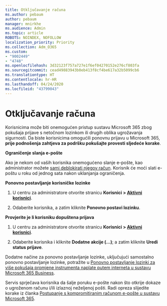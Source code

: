```yaml
---
title: Otključavanje računa
ms.author: pebaum
author: pebaum
manager: mnirkhe
ms.audience: Admin
ms.topic: article
ROBOTS: NOINDEX, NOFOLLOW
localization_priority: Priority
ms.collection: Adm_O365
ms.custom:
- "9002449"
- "4748"
ms.openlocfilehash: 3d32123f757a727e1f6ef04270152e276cf803fa
ms.sourcegitcommit: cead49883943b0eb413f8cf4be617a32b5099cb6
ms.translationtype: HT
ms.contentlocale: hr-HR
ms.lasthandoff: 04/24/2020
ms.locfileid: "43799043"
---
```

# <a name="unlocking-an-account"></a>Otključavanje računa

Korisnicima može biti onemogućen pristup sustavu Microsoft 365 zbog pokušaja prijave s netočnom lozinkom ili drugih oblika ugrožavanja sigurnosti. Da biste korisnicima omogućili ponovnu prijavu u Microsoft 365, **prije podnošenja zahtjeva za podršku pokušajte provesti sljedeće korake**. 

**Ograničenje slanja e-pošte**

Ako je nekom od vaših korisnika onemogućeno slanje e-pošte, kao administrator možete [sami deblokirati njegov račun](https://docs.microsoft.com/microsoft-365/security/office-365-security/removing-user-from-restricted-users-portal-after-spam). Korisnik će moći slati e-poštu u roku od jednog sata nakon uklanjanja ograničenja.

**Ponovno postavljanje korisničke lozinke**

1. U centru za administratore otvorite stranicu **Korisnici > [Aktivni korisnici](https://admin.microsoft.com/Adminportal/Home?source=applauncher#/users)**.

2. Odaberite korisnika, a zatim kliknite **Ponovno postavi lozinku**.

**Provjerite je li korisniku dopuštena prijava**

1. U centru za administratore otvorite stranicu **Korisnici > [Aktivni korisnici](https://admin.microsoft.com/Adminportal/Home?source=applauncher#/users)**.

2. Odaberite korisnika i kliknite **Dodatne akcije (...)**; a zatim kliknite **Uredi status prijave**.

Dodatne načine za ponovno postavljanje lozinke, uključujući samostalno ponovno postavljanje lozinke, potražite u [Ponovno postavljanje lozinki za više pokušaja promjene instrumenta naplate putem interneta u sustavu Microsoft 365 Business](https://docs.microsoft.com/microsoft-365/admin/add-users/reset-passwords?view=o365-worldwide).

Servis sprječava korisnika da šalje poruku e-pošte nakon što otkrije dokaze o ugroženom računu i/ili izlaznoj neželjenoj pošti. Radi opreza slijedite korake iz članka [Postupanje s kompromitiranim računom e-pošte u sustavu Microsoft 365](https://docs.microsoft.com/office365/securitycompliance/responding-to-a-compromised-email-account).
